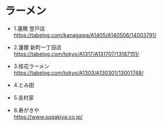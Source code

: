 
# ラーメン


- 1.蓮爾 登戸店  
  https://tabelog.com/kanagawa/A1405/A140506/14003791/  
- 2.蓮爾 新町一丁目店  
  https://tabelog.com/tokyo/A1317/A131707/13187151/
- 3.桂花ラーメン  
  https://tabelog.com/tokyo/A1303/A130301/13001748/  
- 4.とみ田
- 5.吉村家

- 8.寿がきや  
  https://www.sugakiya.co.jp/  
